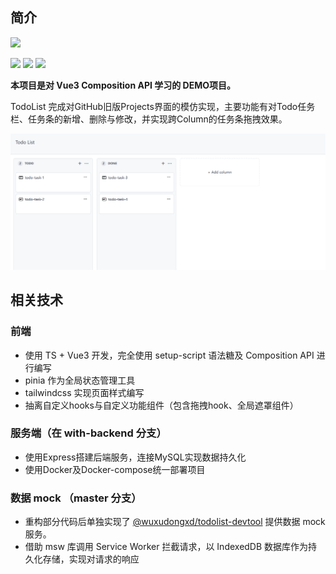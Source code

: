 ## 简介

![](https://img.shields.io/github/license/wuxudongxd/TodoList?style=flat-square)

![](https://shields.io/badge/TypeScript-3178C6?logo=TypeScript&logoColor=FFF&style=flat-square)
![](https://img.shields.io/badge/-Vue-4fc08d?style=flat-square&logo=vuedotjs&logoColor=fff)
![](https://img.shields.io/badge/Tailwind_CSS-38B2AC?style=flat-square&logo=tailwind-css&logoColor=white)

**本项目是对 Vue3 Composition API 学习的 DEMO项目。**

TodoList 完成对GitHub旧版Projects界面的模仿实现，主要功能有对Todo任务栏、任务条的新增、删除与修改，并实现跨Column的任务条拖拽效果。

![demonstration](./docs/img/demonstration.gif)

## 相关技术

### 前端

* 使用 TS + Vue3 开发，完全使用 setup-script 语法糖及 Composition API 进行编写
* pinia 作为全局状态管理工具
* tailwindcss 实现页面样式编写
* 抽离自定义hooks与自定义功能组件（包含拖拽hook、全局遮罩组件）

### 服务端（在 with-backend 分支）

* 使用Express搭建后端服务，连接MySQL实现数据持久化
* 使用Docker及Docker-compose统一部署项目

### 数据 mock （master 分支）
* 重构部分代码后单独实现了 [@wuxudongxd/todolist-devtool](https://www.npmjs.com/package/@wuxudongxd/todolist-devtool) 提供数据 mock 服务。
* 借助 msw 库调用 Service Worker 拦截请求，以 IndexedDB 数据库作为持久化存储，实现对请求的响应